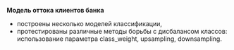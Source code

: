 **Модель оттока клиентов банка**
- построены несколько моделей классификации, 
- протестированы различные методы борьбы с дисбалансом классов: использование параметра class_weight, upsampling, downsampling.

